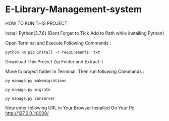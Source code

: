 # E-Library-Management-system
HOW TO RUN THIS PROJECT

  Install Python(3.7.6) (Dont Forget to Tick Add to Path while installing Python)
  
  Open Terminal and Execute Following Commands :
  
	python -m pip install -r requirements. txt

Download This Project Zip Folder and Extract it

Move to project folder in Terminal. Then run following Commands :

	py manage.py makemigrations

	py manage.py migrate

	py manage.py runserver

Now enter following URL in Your Browser Installed On Your Pc
http://127.0.0.1:8000/
